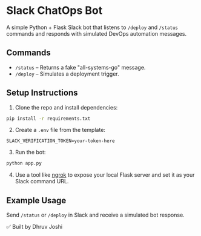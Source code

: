 # Slack ChatOps Bot

A simple Python + Flask Slack bot that listens to `/deploy` and `/status` commands and responds with simulated DevOps automation messages.

## Commands
- `/status` – Returns a fake "all-systems-go" message.
- `/deploy` – Simulates a deployment trigger.

## Setup Instructions

1. Clone the repo and install dependencies:

```bash
pip install -r requirements.txt
```

2. Create a `.env` file from the template:

```env
SLACK_VERIFICATION_TOKEN=your-token-here
```

3. Run the bot:

```bash
python app.py
```

4. Use a tool like [ngrok](https://ngrok.com/) to expose your local Flask server and set it as your Slack command URL.

## Example Usage

Send `/status` or `/deploy` in Slack and receive a simulated bot response.

✅ Built by Dhruv Joshi